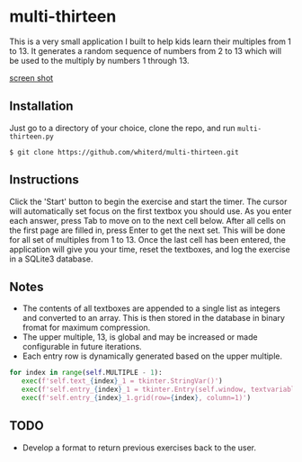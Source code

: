 # multi-thirteen

This is a very small application I built to help kids learn their multiples from 1 to 13. It generates a random sequence of numbers from 2 to 13 which will be used to the multiply by numbers 1 through 13.

[screen shot](sample_image.png)

## Installation

Just go to a directory of your choice, clone the repo, and run `multi-thirteen.py`

```
$ git clone https://github.com/whiterd/multi-thirteen.git
```

## Instructions

Click the 'Start' button to begin the exercise and start the timer. The cursor will automatically set focus on the first textbox you should use. As you enter each answer, press Tab to move on to the next cell below. After all cells on the first page are filled in, press Enter to get the next set. This will be done for all set of multiples from 1 to 13. Once the last cell has been entered, the application will give you your time, reset the textboxes, and log the exercise in a SQLite3 database.

## Notes

* The contents of all textboxes are appended to a single list as integers and converted to an array. This is then stored in the database in binary fromat for maximum compression.
* The upper multiple, 13, is global and may be increased or made configurable in future iterations.
* Each entry row is dynamically generated based on the upper multiple.
```python
for index in range(self.MULTIPLE - 1):
   exec(f'self.text_{index}_1 = tkinter.StringVar()')
   exec(f'self.entry_{index}_1 = tkinter.Entry(self.window, textvariable=self.text_{index}_1, width=3)')
   exec(f'self.entry_{index}_1.grid(row={index}, column=1)')
```

## TODO

* Develop a format to return previous exercises back to the user.
